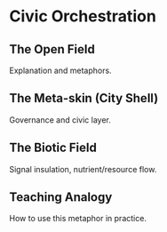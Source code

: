 # Civic Orchestration

## The Open Field
Explanation and metaphors.

## The Meta-skin (City Shell)
Governance and civic layer.

## The Biotic Field
Signal insulation, nutrient/resource flow.

## Teaching Analogy
How to use this metaphor in practice.
